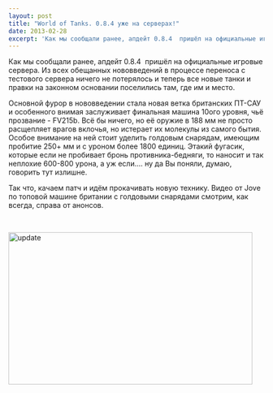 ```yaml
---
layout: post
title: "World of Tanks. 0.8.4 уже на серверах!"
date: 2013-02-28
excerpt: 'Как мы сообщали ранее, апдейт 0.8.4  пришёл на официальные игровые сервера. Из всех обещанных нововведений в процессе переноса с тестового сервера ничего не потерялось и теперь все новые танки и правки на законном основании поселились там, где им и место...'
---
```


Как мы сообщали ранее, апдейт 0.8.4  пришёл на официальные игровые сервера. Из всех обещанных нововведений в процессе переноса с тестового сервера ничего не потерялось и теперь все новые танки и правки на законном основании поселились там, где им и место.

Основной фурор в нововведении стала новая ветка британских ПТ-САУ и особенного внимая заслуживает финальная машина 10ого уровня, чьё прозвание - FV215b. Всё бы ничего, но её оружие в 188 мм не просто расщепляет врагов вклочья, но истерает их молекулы из самого бытия. Особое внимание на ней стоит уделить голдовым снарядам, имеющим пробитие 250+ мм и с уроном более 1800 единиц. Этакий фугасик, которые если не пробивает бронь противника-бедняги, то наносит и так неплохие 600-800 урона, а уж если.... ну да Вы поняли, думаю, говорить тут излишне.

Так что, качаем патч и идём прокачивать новую технику. Видео от Jove по топовой машине британии с голдовыми снарядами смотрим, как всегда, справа от анонсов.

&nbsp;

<a href="http://gamersoul.ru/wp-content/uploads/2013/02/update.jpg"><img class="size-full wp-image-1243 aligncenter" alt="update" src="http://gamersoul.ru/wp-content/uploads/2013/02/update.jpg" width="480" height="300" /></a>